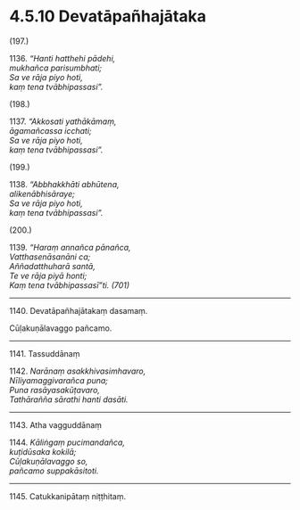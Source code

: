 

# 4.5.10 Devatāpañhajātaka




(197.)

1136\. _“Hanti hatthehi pādehi,_  
_mukhañca parisumbhati;_  
_Sa ve rāja piyo hoti,_  
_kaṃ tena tvābhipassasi”._  


(198.)

1137\. _“Akkosati yathākāmaṃ,_  
_āgamañcassa icchati;_  
_Sa ve rāja piyo hoti,_  
_kaṃ tena tvābhipassasi”._  


(199.)

1138\. _“Abbhakkhāti abhūtena,_  
_alikenābhisāraye;_  
_Sa ve rāja piyo hoti,_  
_kaṃ tena tvābhipassasi”._  


(200.)

1139\. _“Haraṃ annañca pānañca,_  
_Vatthasenāsanāni ca;_  
_Aññadatthuharā santā,_  
_Te ve rāja piyā honti;_  
_Kaṃ tena tvābhipassasī”ti. (701)_  


---

1140\. Devatāpañhajātakaṃ dasamaṃ.

  
Cūḷakuṇālavaggo pañcamo.



---

1141\. Tassuddānaṃ



1142\. _Narānaṃ asakkhivasimhavaro,_  
_Nīliyamaggivarañca puna;_  
_Puna rasāyasakūṭavaro,_  
_Tathārañña sārathi hanti dasāti._  


---

1143\. Atha vagguddānaṃ



1144\. _Kāliṅgaṃ pucimandañca,_  
_kuṭidūsaka kokilā;_  
_Cūḷakuṇālavaggo so,_  
_pañcamo suppakāsitoti._  


---

1145\. Catukkanipātaṃ niṭṭhitaṃ.





